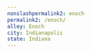 ```yaml
---
﻿nonslashpermalink2: enoch
permalink2: /enoch/
alley: Enoch
city: Indianapolis
state: Indiana
---
```

